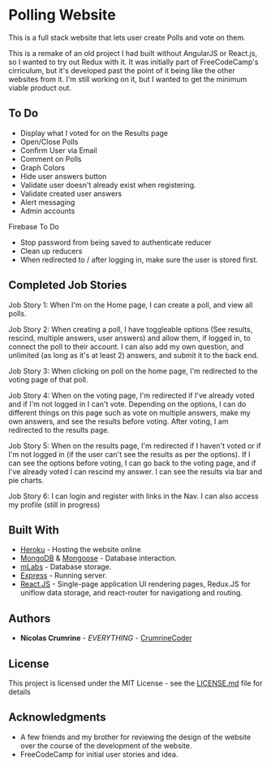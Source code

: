 # Polling Website 

This is a full stack website that lets user create Polls and vote on them. 

This is a remake of an old project I had built without AngularJS or React.js, so I wanted to try out Redux with it. It was initially part of FreeCodeCamp's cirriculum, but it's developed past the point of it being like the other websites from it. I'm still working on it, but I wanted to get the minimum viable product out. 

## To Do

* Display what I voted for on the Results page
* Open/Close Polls
* Confirm User via Email
* Comment on Polls
* Graph Colors
* Hide user answers button
* Validate user doesn't already exist when registering.
* Validate created user answers
* Alert messaging
* Admin accounts

Firebase To Do

* Stop password from being saved to authenticate reducer
* Clean up reducers
* When redirected to / after logging in, make sure the user is stored first. 

## Completed Job Stories

Job Story 1: When I'm on the Home page, I can create a poll, and view all polls. 

Job Story 2: When creating a poll, I have toggleable options (See results, rescind, multiple answers, user answers) and allow them, if logged in, to connect the poll to their account. I can also add my own question, and unlimited (as long as it's at least 2) answers, and submit it to the back end. 

Job Story 3: When clicking on poll on the home page, I'm redirected to the voting page of that poll.

Job Story 4: When on the voting page, I'm redirected if I've already voted and if I'm not logged in I can't vote. Depending on the options, I can do different things on this page such as vote on multiple answers, make my own answers, and see the results before voting. After voting, I am redirected to the results page.

Job Story 5: When on the results page, I'm redirected if I haven't voted or if I'm not logged in (if the user can't see the results as per the options). If I can see the options before voting, I can go back to the voting page, and if I've already voted I can rescind my answer. I can see the results via bar and pie charts.

Job Story 6: I can login and register with links in the Nav. I can also access my profile (still in progress)

## Built With

* [Heroku](https://dashboard.heroku.com/) - Hosting the website online
* [MongoDB](https://www.mongodb.com/) & [Mongoose](https://mongoosejs.com/) - Database interaction.
* [mLabs](https://mlab.com/home) - Database storage.
* [Express](https://expressjs.com/) - Running server.
* [React.JS](https://reactjs.org/) - Single-page application UI rendering pages, Redux.JS for uniflow data storage, and react-router for navigationg and routing.

## Authors

* **Nicolas Crumrine** - *EVERYTHING* - [CrumrineCoder](https://github.com/CrumrineCoder)

## License

This project is licensed under the MIT License - see the [LICENSE.md](LICENSE.md) file for details

## Acknowledgments

* A few friends and my brother for reviewing the design of the website over the course of the development of the website. 
* FreeCodeCamp for initial user stories and idea. 
